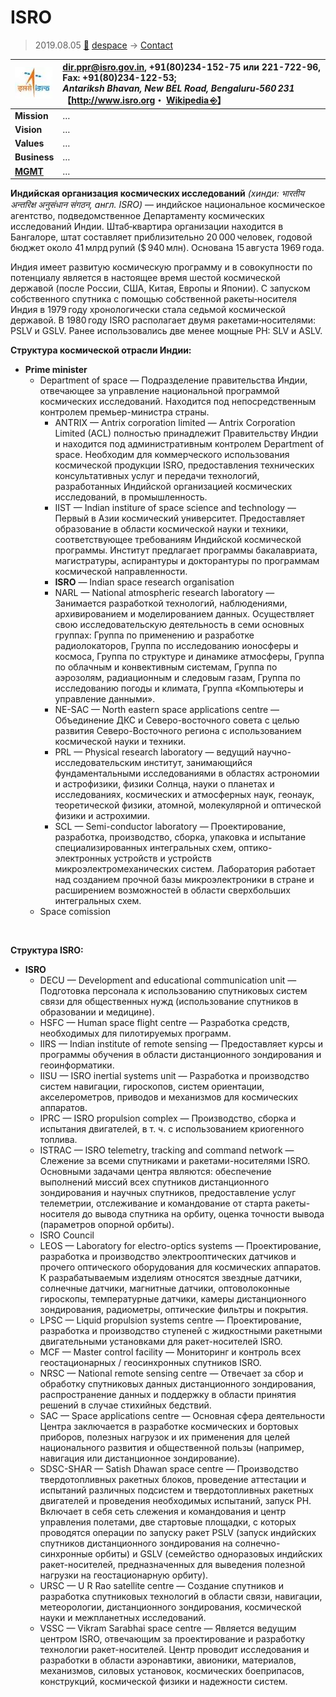 # ISRO
> 2019.08.05 [🚀](../../index/index.md) [despace](../index.md) → [Contact](../contact.md)

|[![](../f/contact/i/isro_logo1_thumb.webp)](../f/contact/i/isro_logo1.webp)|<dir.ppr@isro.gov.in>, +91(80)234-152-75 или 221-722-96, Fax: +91(80)234-122-53;<br> *Antariksh Bhavan, New BEL Road, Bengaluru‑560 231*<br> 【<http://www.isro.org>・ [Wikipedia ⎆](https://en.wikipedia.org/wiki/Indian_Space_Research_Organisation)】|
|:--|:--|
|**Mission**|…|
|**Vision**|…|
|**Values**|…|
|**Business**|…|
|**[MGMT](../mgmt.md)**|…|

**Индийская организация космических исследований** *(хинди: भारतीय अन्तरिक्ष अनुसंधान संगठन, англ. ISRO)* — индийское национальное космическое агентство, подведомственное Департаменту космических исследований Индии. Штаб‑квартира организации находится в Бангалоре, штат составляет приблизительно 20 000 человек, годовой бюджет около 41 млрд рупий ($ 940 млн). Основана 15 августа 1969 года.

Индия имеет развитую космическую программу и в совокупности по потенциалу является в настоящее время шестой космической державой (после России, США, Китая, Европы и Японии). С запуском собственного спутника с помощью собственной ракеты‑носителя Индия в 1979 году хронологически стала седьмой космической державой. В 1980 году ISRO располагает двумя ракетами‑носителями: PSLV и GSLV. Ранее использовались две менее мощные РН: SLV и ASLV.

**Структура космической отрасли Индии:**

   - **Prime minister**
      - Department of space — Подразделение правительства Индии, отвечающее за управление национальной программой космических исследований. Находится под непосредственным контролем премьер-министра страны.
         - ANTRIX — Antrix corporation limited — Antrix Corporation Limited (ACL) полностью принадлежит Правительству Индии и находится под административным контролем Department of space. Необходим для коммерческого использования космической продукции ISRO, предоставления технических консультативных услуг и передачи технологий, разработанных Индийской организацией космических исследований, в промышленность.
         - IIST — Indian institure of space science and technology — Первый в Азии космический университет. Предоставляет образование в области космической науки и техники, соответствующее требованиям Индийской космической программы. Институт предлагает программы бакалавриата, магистратуры, аспирантуры и докторантуры по программам космической направленности.
         - **ISRO** — Indian space research organisation
         - NARL — National atmospheric research laboratory — Занимается разработкой технологий, наблюдениями, архивированием и моделированием данных.
Осуществляет свою исследовательскую деятельность в семи основных группах: Группа по применению и разработке радиолокаторов, Группа по исследованию ионосферы и космоса, Группа по структуре и динамике атмосферы, Группа по облачным и конвективным системам, Группа по аэрозолям, радиационным и следовым газам, Группа по исследованию погоды и климата, Группа «Компьютеры и управление данными».
         - NE-SAC — North eastern space applications centre — Объединение ДКС и Северо-восточного совета с целью развития Северо-Восточного региона с использованием космической науки и техники.
         - PRL — Physical research laboratory — ведущий научно-исследовательским институт, занимающийся фундаментальными исследованиями в областях астрономии и астрофизики, физики Солнца, науки о планетах и исследованиях, космических и атмосферных наук, геонаук, теоретической физики, атомной, молекулярной и оптической физики и астрохимии.
         - SCL — Semi-conductor laboratory — Проектирование, разработка, производство, сборка, упаковка и испытание специализированных интегральных схем, оптико-электронных устройств и устройств микроэлектромеханических систем. Лаборатория работает над созданием прочной базы микроэлектроники в стране и расширением возможностей в области сверхбольших интегральных схем.
      - Space comission

<p style="page-break-after:always"> </p>

**Структура ISRO:**

   - **ISRO**
      - DECU — Development and educational communication unit — Подготовка персонала к использованию спутниковых систем связи для общественных нужд (использование спутников в образовании и медицине).
      - HSFC — Human space flight centre — Разработка средств, необходимых для пилотируемых программ.
      - IIRS — Indian institute of remote sensing — Предоставляет курсы и программы обучения в области дистанционного зондирования и геоинформатики.
      - IISU — ISRO inertial systems unit — Разработка и производство систем навигации, гироскопов, систем ориентации, акселерометров, приводов и механизмов для космических аппаратов.
      - IPRC — ISRO propulsion complex — Производство, сборка и испытания двигателей, в т. ч. с использованием криогенного топлива.
      - ISTRAC — ISRO telemetry, tracking and command network — Слежение за всеми спутниками и ракетами-носителями ISRO. Основными задачами центра являются: обеспечение выполнений миссий всех спутников дистанционного зондирования и научных спутников, предоставление услуг телеметрии, отслеживание и командование от старта ракеты-носителя до вывода спутника на орбиту, оценка точности вывода (параметров опорной орбиты).
      - ISRO Council
      - LEOS — Laboratory for electro-optics systems — Проектирование, разработка и производство электрооптических датчиков и прочего оптического оборудования для космических аппаратов.
К разрабатываемым изделиям относятся звездные датчики, солнечные датчики, магнитные датчики, оптоволоконные гироскопы, температурные датчики, камеры дистанционного зондирования, радиометры, оптические фильтры и покрытия.
      - LPSC — Liquid propulsion systems centre — Проектирование, разработка и производство ступеней с жидкостными ракетными двигательными установками для ракет-носителей ISRO.
      - MCF — Master control facility — Мониторинг и контроль всех геостационарных / геосинхронных спутников ISRO.
      - NRSC — National remote sensing centre — Отвечает за сбор и обработку спутниковых данных дистанционного зондирования, распространение данных и поддержку в области принятия решений в случае стихийных бедствий.
      - SAC — Space applications centre — Основная сфера деятельности Центра заключается в разработке космических и бортовых приборов, полезных нагрузок и их применения для целей национального развития и общественной пользы (например, навигация или дистанционное зондирование).
      - SDSC-SHAR — Satish Dhawan space centre — Производство твердотопливных ракетных блоков, проведение аттестации и испытаний различных подсистем и твердотопливных ракетных двигателей и проведения необходимых испытаний, запуск РН. Включает в себя сеть слежения и командования и центр управления полетами, две стартовые площадки, с которых проводятся операции по запуску ракет PSLV (запуск индийских спутников дистанционного зондирования на солнечно-синхронные орбиты) и GSLV (семейство одноразовых индийских ракет-носителей, предназначенных для выведения полезной нагрузки на геостационарную орбиту).
      - URSC — U R Rao satellite centre — Создание спутников и разработка спутниковых технологий в области связи, навигации, метеорологии, дистанционного зондирования, космической науки и межпланетных исследований.
      - VSSC — Vikram Sarabhai space centre — Является ведущим центром ISRO, отвечающим за проектирование и разработку технологии ракет-носителей. Центр проводит исследования и разработки в области аэронавтики, авионики, материалов, механизмов, силовых установок, космических боеприпасов, конструкций, космической физики и надежности систем.
